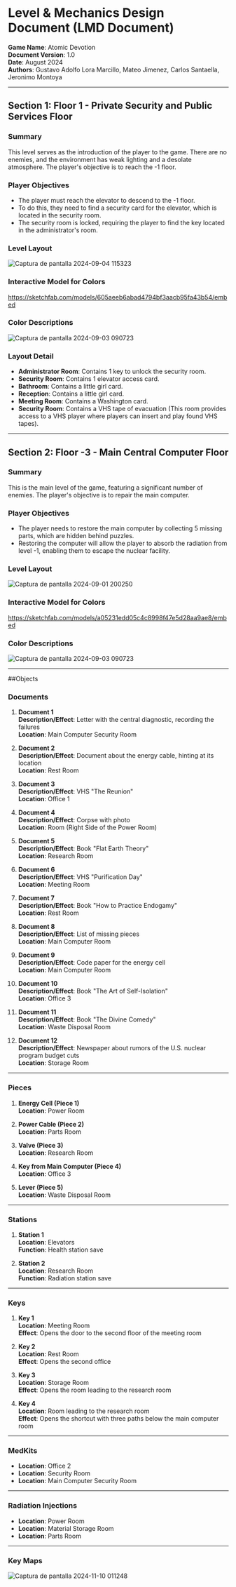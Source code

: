 # Level & Mechanics Design Document (LMD Document)

**Game Name**: Atomic Devotion  
**Document Version**: 1.0  
**Date**: August 2024  
**Authors**: Gustavo Adolfo Lora Marcillo, Mateo Jimenez, Carlos Santaella, Jeronimo Montoya

---

## Section 1: Floor 1 - Private Security and Public Services Floor

### Summary
This level serves as the introduction of the player to the game. There are no enemies, and the environment has weak lighting and a desolate atmosphere. The player's objective is to reach the -1 floor.

### Player Objectives
- The player must reach the elevator to descend to the -1 floor.
- To do this, they need to find a security card for the elevator, which is located in the security room.
- The security room is locked, requiring the player to find the key located in the administrator's room.

### Level Layout

![Captura de pantalla 2024-09-04 115323](https://github.com/user-attachments/assets/296816ca-1fa9-4b4e-9b70-67f75531c2ac)



### Interactive Model for Colors
https://sketchfab.com/models/605aeeb6abad4794bf3aacb95fa43b54/embed

### Color Descriptions

![Captura de pantalla 2024-09-03 090723](https://github.com/user-attachments/assets/29de781a-bb63-4733-a06d-f5c39858145a)

### Layout Detail
- **Administrator Room**: Contains 1 key to unlock the security room.
- **Security Room**: Contains 1 elevator access card.
- **Bathroom**: Contains a little girl card.
- **Reception**: Contains a little girl card.
- **Meeting Room**: Contains a Washington card.
- **Security Room**: Contains a VHS tape of evacuation (This room provides access to a VHS player where players can insert and play found VHS tapes).

---

## Section 2: Floor -3 - Main Central Computer Floor

### Summary
This is the main level of the game, featuring a significant number of enemies. The player's objective is to repair the main computer.

### Player Objectives
- The player needs to restore the main computer by collecting 5 missing parts, which are hidden behind puzzles.
- Restoring the computer will allow the player to absorb the radiation from level -1, enabling them to escape the nuclear facility.

  
### Level Layout

![Captura de pantalla 2024-09-01 200250](https://github.com/user-attachments/assets/c7228d9f-99ec-4485-8baf-982e922fbae5)

### Interactive Model for Colors

https://sketchfab.com/models/a05231edd05c4c8998f47e5d28aa9ae8/embed



### Color Descriptions

![Captura de pantalla 2024-09-03 090723](https://github.com/user-attachments/assets/29de781a-bb63-4733-a06d-f5c39858145a)

---

##Objects

### Documents

1. **Document 1**  
   **Description/Effect**: Letter with the central diagnostic, recording the failures  
   **Location**: Main Computer Security Room

2. **Document 2**  
   **Description/Effect**: Document about the energy cable, hinting at its location  
   **Location**: Rest Room

3. **Document 3**  
   **Description/Effect**: VHS "The Reunion"  
   **Location**: Office 1

4. **Document 4**  
   **Description/Effect**: Corpse with photo  
   **Location**: Room (Right Side of the Power Room)

5. **Document 5**  
   **Description/Effect**: Book "Flat Earth Theory"  
   **Location**: Research Room

6. **Document 6**  
   **Description/Effect**: VHS "Purification Day"  
   **Location**: Meeting Room

7. **Document 7**  
   **Description/Effect**: Book "How to Practice Endogamy"  
   **Location**: Rest Room

8. **Document 8**  
   **Description/Effect**: List of missing pieces  
   **Location**: Main Computer Room

9. **Document 9**  
   **Description/Effect**: Code paper for the energy cell  
   **Location**: Main Computer Room

10. **Document 10**  
    **Description/Effect**: Book "The Art of Self-Isolation"  
    **Location**: Office 3

11. **Document 11**  
    **Description/Effect**: Book "The Divine Comedy"  
    **Location**: Waste Disposal Room

12. **Document 12**  
    **Description/Effect**: Newspaper about rumors of the U.S. nuclear program budget cuts  
    **Location**: Storage Room

---

### Pieces

1. **Energy Cell (Piece 1)**  
   **Location**: Power Room

2. **Power Cable (Piece 2)**  
   **Location**: Parts Room

3. **Valve (Piece 3)**  
   **Location**: Research Room

4. **Key from Main Computer (Piece 4)**  
   **Location**: Office 3

5. **Lever (Piece 5)**  
   **Location**: Waste Disposal Room

---

### Stations

1. **Station 1**  
   **Location**: Elevators  
   **Function**: Health station save

2. **Station 2**  
   **Location**: Research Room  
   **Function**: Radiation station save

---

### Keys

1. **Key 1**  
   **Location**: Meeting Room  
   **Effect**: Opens the door to the second floor of the meeting room

2. **Key 2**  
   **Location**: Rest Room  
   **Effect**: Opens the second office

3. **Key 3**  
   **Location**: Storage Room  
   **Effect**: Opens the room leading to the research room

4. **Key 4**  
   **Location**: Room leading to the research room  
   **Effect**: Opens the shortcut with three paths below the main computer room

---

### MedKits

- **Location**: Office 2  
- **Location**: Security Room  
- **Location**: Main Computer Security Room

---

### Radiation Injections

- **Location**: Power Room  
- **Location**: Material Storage Room  
- **Location**: Parts Room

---

### Key Maps

![Captura de pantalla 2024-11-10 011248](https://github.com/user-attachments/assets/1024ed11-c94e-43bc-a844-1ca2f8342451)



